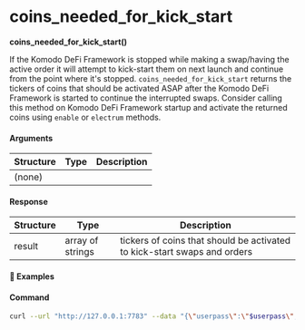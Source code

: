# coins_needed_for_kick_start

**coins_needed_for_kick_start()**

If the Komodo DeFi Framework is stopped while making a swap/having the active order it will attempt to kick-start them on next launch and continue from the point where it's stopped. `coins_needed_for_kick_start` returns the tickers of coins that should be activated ASAP after the Komodo DeFi Framework is started to continue the interrupted swaps. Consider calling this method on Komodo DeFi Framework startup and activate the returned coins using `enable` or `electrum` methods.

#### Arguments

| Structure | Type | Description |
| --------- | ---- | ----------- |
| (none)    |      |             |

#### Response

| Structure | Type             | Description                                                              |
| --------- | ---------------- | ------------------------------------------------------------------------ |
| result    | array of strings | tickers of coins that should be activated to kick-start swaps and orders |

#### :pushpin: Examples

#### Command

```bash
curl --url "http://127.0.0.1:7783" --data "{\"userpass\":\"$userpass\",\"method\":\"coins_needed_for_kick_start\"}"
```

<div style="margin-top: 0.5rem;">

<collapse-text hidden title="Response">

#### Response (BTC and KMD should be activated ASAP in this case)

```json
{ "result": ["BTC", "KMD"] }
```

#### Response (no swaps and orders waiting to be started)

```json
{ "result": [] }
```

</collapse-text>

</div>
